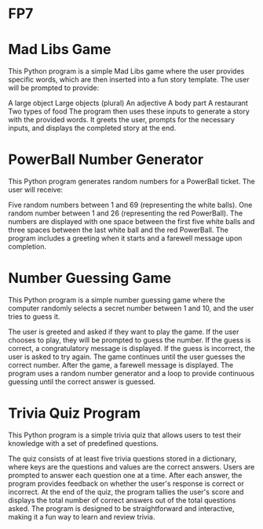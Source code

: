 # FP7

# Mad Libs Game
This Python program is a simple Mad Libs game where the user provides specific words, which are then inserted into a fun story template. The user will be prompted to provide:

A large object
Large objects (plural)
An adjective
A body part
A restaurant
Two types of food
The program then uses these inputs to generate a story with the provided words. It greets the user, prompts for the necessary inputs, and displays the completed story at the end.


# PowerBall Number Generator
This Python program generates random numbers for a PowerBall ticket. The user will receive:

Five random numbers between 1 and 69 (representing the white balls).
One random number between 1 and 26 (representing the red PowerBall).
The numbers are displayed with one space between the first five white balls and three spaces between the last white ball and the red PowerBall. The program includes a greeting when it starts and a farewell message upon completion.

# Number Guessing Game 
This Python program is a simple number guessing game where the computer randomly selects a secret number between 1 and 10, and the user tries to guess it.

The user is greeted and asked if they want to play the game.
If the user chooses to play, they will be prompted to guess the number.
If the guess is correct, a congratulatory message is displayed.
If the guess is incorrect, the user is asked to try again.
The game continues until the user guesses the correct number.
After the game, a farewell message is displayed.
The program uses a random number generator and a loop to provide continuous guessing until the correct answer is guessed.

# Trivia Quiz Program
This Python program is a simple trivia quiz that allows users to test their knowledge with a set of predefined questions.

The quiz consists of at least five trivia questions stored in a dictionary, where keys are the questions and values are the correct answers.
Users are prompted to answer each question one at a time.
After each answer, the program provides feedback on whether the user's response is correct or incorrect.
At the end of the quiz, the program tallies the user's score and displays the total number of correct answers out of the total questions asked.
The program is designed to be straightforward and interactive, making it a fun way to learn and review trivia.